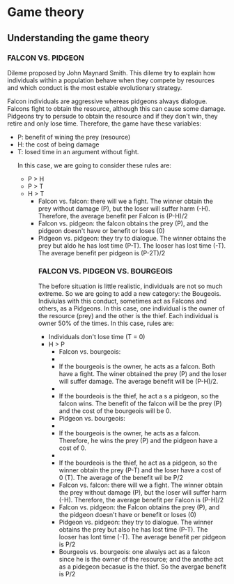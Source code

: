 # Game theory
## Understanding the game theory

### FALCON VS. PIDGEON
<p>Dileme proposed by John Maynard Smith. This dileme try to explain how individuals within a population behave when they compete by resources and which conduct is the most estable evolutionary strategy.<p> 

<p>Falcon individuals are aggressive whereas pidgeons always dialogue. Falcons fight to obtain the resource, although this can cause some damage. Pidgeons try to persude to obtain the resource and if they don't win, they retire and only lose time. Therefore, the game have these variables:


<ul>
<li>P: benefit of wining the prey (resource)
<li>H: the cost of being damage
<li>T: losed time in an argument without fight.


<p>In this case, we are going to consider these rules are:

<ul>
<li>P > H
<li>P > T
<li>H > T


<ul>
<li>Falcon vs. falcon: there will we a fight. The winner obtain the prey without damage (P), but the loser will suffer harm (-H). Therefore, the average benefit per Falcon is (P-H)/2
<li>Falcon vs. pidgeon: the falcon obtains the prey (P), and the pidgeon doesn't have or benefit or loses (0)
<li>Pidgeon vs. pidgeon: they try to dialogue. The winner obtains the prey but aldo he has lost time (P-T). The looser has lost time (-T). The average benefit per pidgeon is (P-2T)/2




### FALCON VS. PIDGEON VS. BOURGEOIS
<p>The before situation is little realistic, individuals are not so much extreme. So we are going to add a new category: the Bougeois. Indiviulas with this conduct, sometimes act as Falcons and others, as a Pidgeons. In this case, one individual is the owner of the resource (prey) and the other is the thief. Each individual is owner 50% of the times. In this case, rules are:<p>


<ul>
<li>Individuals don't lose time (T = 0)
<li>H > P


<ul>
<li>Falcon vs. bourgeois:
<li><li>If the bourgeois is the owner, he acts as a falcon. Both have a fight. The winer obtained the prey (P) and the loser will suffer damage. The average benefit will be (P-H)/2.
<li><li>If the bourdeois is the thief, he act a s a pidgeon, so the falcon wins. The benefit of the falcon will be the prey (P) and the cost of the bourgeois will be 0.
<li>Pidgeon vs. bourgeois:
<li><li>If the bourgeois is the owner, he acts as a falcon. Therefore, he wins the prey (P) and the pidgeon have a cost of 0.
<li><li>If the bourdeois is the thief, he act as a pidgeon, so the winner obtain the prey (P-T) and the loser have a cost of 0 (T). The average of the benefit wil be P/2
<li>Falcon vs. falcon: there will we a fight. The winner obtain the prey without damage (P), but the loser will suffer harm (-H). Therefore, the average benefit per Falcon is (P-H)/2
<li>Falcon vs. pidgeon: the Falcon obtains the prey (P), and the pidgeon doesn't have or benefit or loses (0)
<li>Pidgeon vs. pidgeon: they try to dialogue. The winner obtains the prey but also he has lost time (P-T). The looser has lont time (-T). The average benefit per pidgeon is P/2
<li>Bourgeois vs. bourgeois: one alwaiys act as a falcon since he is the owner of the resource; and the anothe act as a pidegeon becasue is the thief. So the avergae benefit is P/2
<ul>